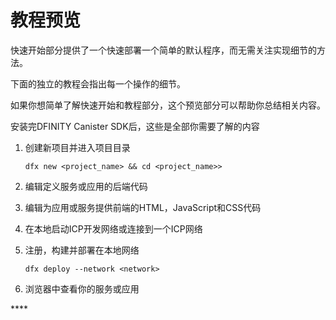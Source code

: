 # 教程预览

快速开始部分提供了一个快速部署一个简单的默认程序，而无需关注实现细节的方法。

下面的独立的教程会指出每一个操作的细节。

如果你想简单了解快速开始和教程部分，这个预览部分可以帮助你总结相关内容。

安装完DFINITY Canister SDK后，这些是全部你需要了解的内容

1. 创建新项目并进入项目目录  


   ```text
   dfx new <project_name> && cd <project_name>>
   ```

2. 编辑定义服务或应用的后端代码
3. 编辑为应用或服务提供前端的HTML，JavaScript和CSS代码
4. 在本地启动ICP开发网络或连接到一个ICP网络
5. 注册，构建并部署在本地网络  


   ```text
   dfx deploy --network <network>
   ```

6. 浏览器中查看你的服务或应用

\*\*\*\*


